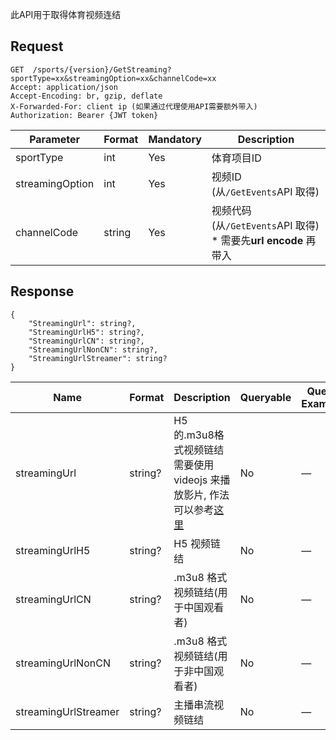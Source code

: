 ﻿此API用于取得体育视频连结

## Request
```http request
GET  /sports/{version}/GetStreaming?sportType=xx&streamingOption=xx&channelCode=xx
Accept: application/json
Accept-Encoding: br, gzip, deflate
X-Forwarded-For: client ip (如果通过代理使用API需要额外带入)
Authorization: Bearer {JWT token}
```
| Parameter | Format | Mandatory | Description |
| ------ | ------ | ------ | ------ |
|sportType|int|Yes|体育项目ID|
|streamingOption|int|Yes|视频ID (从`/GetEvents`API 取得)|
|channelCode|string|Yes|视频代码 (从`/GetEvents`API 取得)<br>* 需要先**url encode** 再带入|

## Response
```
{    
    "StreamingUrl": string?,
    "StreamingUrlH5": string?,
    "StreamingUrlCN": string?,
    "StreamingUrlNonCN": string?, 
    "StreamingUrlStreamer": string?
} 
```
| Name| Format | Description | Queryable | Query Example |
| ------ | ------ | ------ | ------ | ------ |
|streamingUrl|string?|H5 的.m3u8格式视频链结<br>需要使用 videojs 来播放影片, 作法可以参考[这里](https://videojs.github.io/videojs-contrib-hls/)|No|—|
|streamingUrlH5|string?|H5 视频链结|No|—|
|streamingUrlCN|string?|.m3u8 格式视频链结(用于中国观看者)|No|—|
|streamingUrlNonCN|string?|.m3u8 格式视频链结(用于非中国观看者)|No|—|
|streamingUrlStreamer|string?|主播串流视频链结|No|—|

